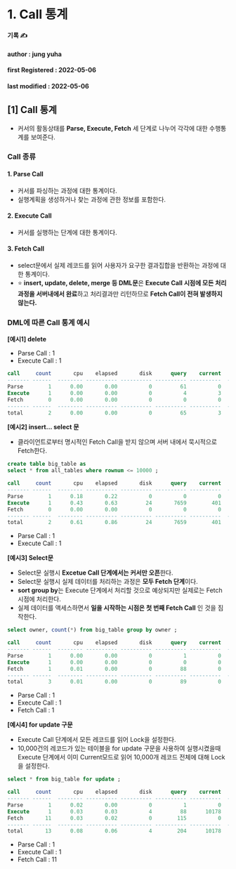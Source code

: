 # 1. Call 통계

**기록 ✍️**

#### author : jung yuha

#### **first Registered : 2022-05-06**

#### last modified : **2022-05-06**

## \[1] Call 통계 <a href="#1-call" id="1-call"></a>

* 커서의 활동상태를 **Parse, Execute, Fetch** 세 단계로 나누어 각각에 대한 수행통계를 보여준다.

### Call 종류 <a href="#call" id="call"></a>

#### 1. Parse Call <a href="#1-parse-call" id="1-parse-call"></a>

* 커서를 파싱하는 과정에 대한 통계이다.
* 실행계획을 생성하거나 찾는 과정에 관한 정보를 포함한다.

#### 2. Execute Call <a href="#2-execute-call" id="2-execute-call"></a>

* 커서를 실행하는 단계에 대한 통계이다.

#### 3. Fetch Call <a href="#3-fetch-call" id="3-fetch-call"></a>

* select문에서 실제 레코드를 읽어 사용자가 요구한 결과집합을 반환하는 과정에 대한 통계이다.
* ⭐️ **insert, update, delete, merge 등 DML문**은 **Execute Call 시점에 모든 처리과정을 서버내에서 완료**하고 처리결과만 리턴하므로 **Fetch Call이 전혀 발생하지 않는다.**

### DML에 따른 Call 통계 예시 <a href="#dml-call" id="dml-call"></a>

**\[예시1] delete**

* Parse Call : 1
* Execute Call : 1

```sql
call     count       cpu    elapsed       disk      query    current        rows
------- ------  -------- ---------- ---------- ---------- ----------  ----------
Parse        1      0.00       0.00          0         61          0           0
Execute      1      0.00       0.00          0          4          3           1
Fetch        0      0.00       0.00          0          0          0           0
------- ------  -------- ---------- ---------- ---------- ----------  ----------
total        2      0.00       0.00          0         65          3           1
```

**\[예시2] insert... select 문**

* 클라이언트로부터 명시적인 Fetch Call을 받지 않으며 서버 내에서 묵시적으로 Fetch한다.

```sql
create table big_table as
select * from all_tables where rownum <= 10000 ;

call     count       cpu    elapsed       disk      query    current        rows
------- ------  -------- ---------- ---------- ---------- ----------  ----------
Parse        1      0.18       0.22          0          0          0           0
Execute      1      0.43       0.63         24       7659        401        2759
Fetch        0      0.00       0.00          0          0          0           0
------- ------  -------- ---------- ---------- ---------- ----------  ----------
total        2      0.61       0.86         24       7659        401        2759
```

* Parse Call : 1
* Execute Call : 1

**\[예시3] Select문**

* Select문 실행시 **Excetue Call 단계에서는 커서만 오픈**한다.
* Select문 실행시 실제 데이터를 처리하는 과정은 **모두 Fetch 단계**이다.
* **sort group by**는 Execute 단계에서 처리할 것으로 예상되지만 실제로는 Fetch 시점에 처리한다.
* 실제 데이터를 액세스하면서 **일을 시작하는 시점은 첫 번째 Fetch Call** 인 것을 짐작한다.

```sql
select owner, count(*) from big_table group by owner ;

call     count       cpu    elapsed       disk      query    current        rows
------- ------  -------- ---------- ---------- ---------- ----------  ----------
Parse        1      0.00       0.00          0          1          0           0
Execute      1      0.00       0.00          0          0          0           0
Fetch        1      0.01       0.00          0         88          0          18
------- ------  -------- ---------- ---------- ---------- ----------  ----------
total        3      0.01       0.00          0         89          0          18
```

* Parse Call : 1
* Execute Call : 1
* Fetch Call : 1

**\[예시4] for update 구문**

* Execute Call 단계에서 모든 레코드를 읽어 Lock을 설정한다.
* 10,000건의 레코드가 있는 테이블을 for update 구문을 사용하여 실행시켰을때 Execute 단계에서 이미 Current모드로 읽어 10,000개 레코드 전체에 대해 Lock을 설정한다.

```sql
select * from big_table for update ;

call     count       cpu    elapsed       disk      query    current        rows
------- ------  -------- ---------- ---------- ---------- ----------  ----------
Parse        1      0.02       0.00          0          1          0           0
Execute      1      0.03       0.03          4         88      10178           0
Fetch       11      0.03       0.02          0        115          0         101
------- ------  -------- ---------- ---------- ---------- ----------  ----------
total       13      0.08       0.06          4        204      10178         101
```

* Parse Call : 1
* Execute Call : 1
* Fetch Call : 11
